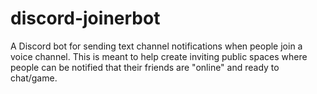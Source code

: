 # discord-joinerbot

A Discord bot for sending text channel notifications when people join a voice channel.
This is meant to help create inviting public spaces where people can be notified that
their friends are "online" and ready to chat/game.
